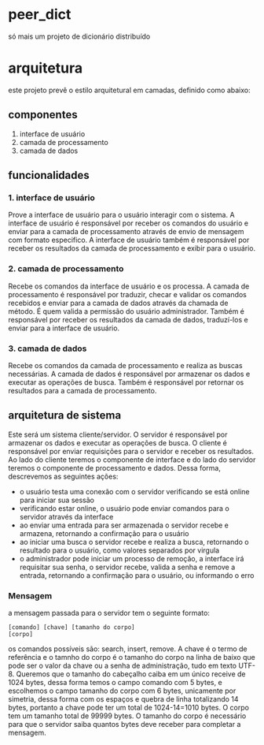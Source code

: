  # peer_dict
só mais um projeto de dicionário distribuído

# arquitetura
este projeto prevê o estilo arquitetural em camadas, definido como abaixo:
## componentes
1. interface de usuário
2. camada de processamento
3. camada de dados
## funcionalidades
### 1. interface de usuário
Prove a interface de usuário para o usuário interagir com o sistema. A interface de usuário é responsável por receber os comandos do usuário e enviar para a camada de processamento através de envio de mensagem com formato especifico.
A interface de usuário também é responsável por receber os resultados da camada de processamento e exibir para o usuário.
### 2. camada de processamento
Recebe os comandos da interface de usuário e os processa. A camada de processamento é responsável por traduzir, checar e validar os comandos recebidos e enviar para a camada de dados através da chamada de método. É quem valida a permissão do usuário administrador. Também é responsável por receber os resultados da camada de dados, traduzí-los e enviar para a interface de usuário.
### 3. camada de dados
Recebe os comandos da camada de processamento e realiza as buscas necessárias. A camada de dados é responsável por armazenar os dados e executar as operações de busca. Também é responsável por retornar os resultados para a camada de processamento.
## arquitetura de sistema
Este será um sistema cliente/servidor. O servidor é responsável por armazenar os dados e executar as operações de busca. O cliente é responsável por enviar requisições para o servidor e receber os resultados. Ao lado do cliente teremos o componente de interface e do lado do servidor teremos o componente de processamento e dados. Dessa forma, descrevemos as seguintes ações:
- o usuário testa uma conexão com o servidor verificando se está online para iniciar sua sessão
- verificando estar online, o usuário pode enviar comandos para o servidor através da interface
- ao enviar uma entrada para ser armazenada o servidor recebe e armazena, retornando a confirmação para o usuário
- ao iniciar uma busca o servidor recebe e realiza a busca, retornando o resultado para o usuário, como valores separados por virgula
- o administrador pode iniciar um processo de remoção, a interface irá requisitar sua senha, o servidor recebe, valida a senha e remove a entrada, retornando a confirmação para o usuário, ou informando o erro

### Mensagem
a mensagem passada para o servidor tem o seguinte formato:
```
[comando] [chave] [tamanho do corpo]
[corpo]
```
os comandos possíveis são: search, insert, remove. A chave é o termo de referência e o tamnho do corpo é o tamanho do corpo na linha de baixo que pode ser o valor da chave ou a senha de administração, tudo em texto UTF-8. Queremos que o tamanho do cabeçalho caiba em um único receive de 1024 bytes, dessa forma temos o campo comando com 5 bytes, e escolhemos o campo tamanho do corpo com 6 bytes, unicamente por simetria, dessa forma com os espaços e quebra de linha totalizando 14 bytes, portanto a chave pode ter um total de 1024-14=1010 bytes. O corpo tem um tamanho total de 99999 bytes. O tamanho do corpo é necessário para que o servidor saiba quantos bytes deve receber para completar a mensagem.
 




